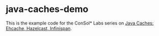 java-caches-demo
================

This is the example code for the ConSol* Labs series on [Java Caches: Ehcache, Hazelcast, Infinispan](http://labs.consol.de/java-caches/).
